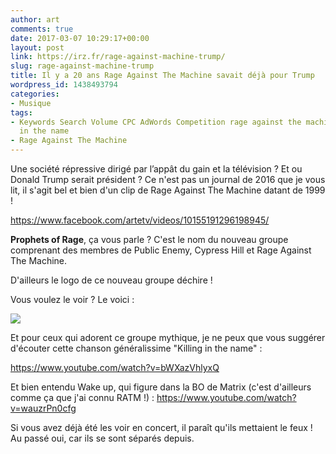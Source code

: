 ```yaml
---
author: art
comments: true
date: 2017-03-07 10:29:17+00:00
layout: post
link: https://irz.fr/rage-against-machine-trump/
slug: rage-against-machine-trump
title: Il y a 20 ans Rage Against The Machine savait déjà pour Trump
wordpress_id: 1438493794
categories:
- Musique
tags:
- Keywords Search Volume CPC AdWords Competition rage against the machine killing
  in the name
- Rage Against The Machine
---
```


Une société répressive dirigé par l’appât du gain et la télévision ? Et ou Donald Trump serait président ? Ce n'est pas un journal de 2016 que je vous lit, il s'agit bel et bien d'un clip de Rage Against The Machine datant de 1999 !<!-- more -->

https://www.facebook.com/artetv/videos/10155191296198945/

**Prophets of Rage**, ça vous parle ? C'est le nom du nouveau groupe comprenant des membres de Public Enemy, Cypress Hill et Rage Against The Machine.

D'ailleurs le logo de ce nouveau groupe déchire !

Vous voulez le voir ? Le voici :

[![](https://static.irz.fr/2017/03/prophet-of-rage-logo-1.png)](http://irz.fr/rage-against-machine-trump/prophet-of-rage-logo-2/)

Et pour ceux qui adorent ce groupe mythique, je ne peux que vous suggérer d'écouter cette chanson généralissime "Killing in the name" :

https://www.youtube.com/watch?v=bWXazVhlyxQ

Et bien entendu Wake up, qui figure dans la BO de Matrix (c'est d'ailleurs comme ça que j'ai connu RATM !) :
https://www.youtube.com/watch?v=wauzrPn0cfg

Si vous avez déjà été les voir en concert, il paraît qu'ils mettaient le feux ! Au passé oui, car ils se sont séparés depuis.
